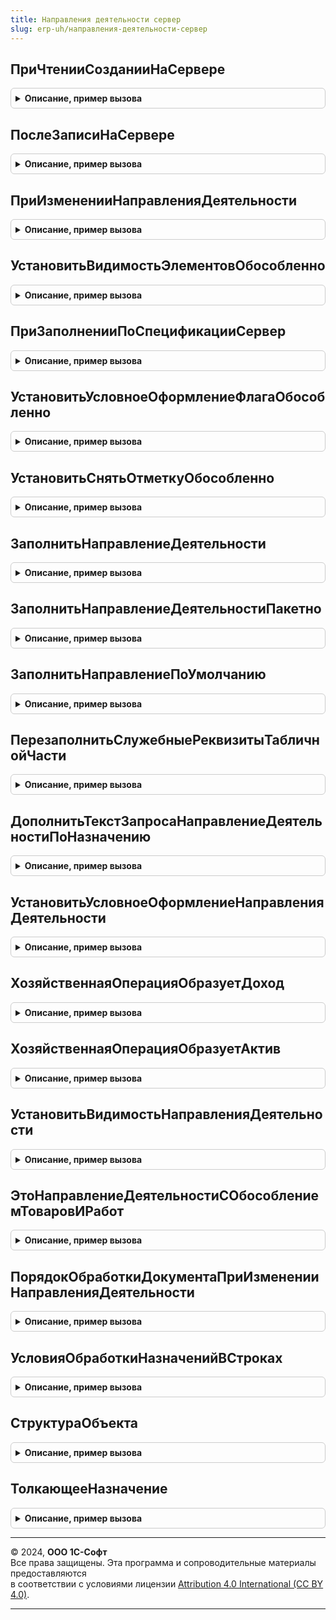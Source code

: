 ```yaml
---
title: Направления деятельности сервер
slug: erp-uh/направления-деятельности-сервер
---
```



## ПриЧтенииСозданииНаСервере
<details style="margin: 1em 0; padding: 0.5em; border: 1px solid #ccc; border-radius: 6px;">

<summary style="font-weight: bold; cursor: pointer;">Описание, пример вызова</summary>

```bsl

// Устарело. Необходимо использовать НазначенияСервер.ПриЧтенииСозданииНаСервере
// Используется в формах документов, в одноименных процедурах "ПриЧтенииСозданииНаСервере".
// Инициализирует реквизиты формы, используемые при интерактивной работе пользователя. Заполняет назначение, исходя из
// направления деятельности.
//
// Параметры:
//  Форма - ФормаКлиентскогоПриложения - форма в которой необходимо инициализировать реквизиты связанные с использованием
//                             направлений деятельности.
//
Процедура ПриЧтенииСозданииНаСервере(Форма) Экспорт
```

Пример вызова
```bsl
НаправленияДеятельностиСервер.ПриЧтенииСозданииНаСервере(Форма) 
```
</details>

## ПослеЗаписиНаСервере
<details style="margin: 1em 0; padding: 0.5em; border: 1px solid #ccc; border-radius: 6px;">

<summary style="font-weight: bold; cursor: pointer;">Описание, пример вызова</summary>

```bsl

// Устарело. Необходимо использовать НазначенияСервер.ПослеЗаписиНаСервере
// Используется в формах документов, в одноименных процедурах "ПослеЗаписиНаСервере".
// Заполняет реквизит формы "Отгружать обособленно" табличной части исходя из заполненности назначения.
//
// Параметры:
//  Форма - ФормаКлиентскогоПриложения - форма в которой необходимо инициализировать реквизиты связанные с использованием
//                             направлений деятельности.
//
Процедура ПослеЗаписиНаСервере(Форма) Экспорт
```

Пример вызова
```bsl
НаправленияДеятельностиСервер.ПослеЗаписиНаСервере(Форма) 
```
</details>

## ПриИзмененииНаправленияДеятельности
<details style="margin: 1em 0; padding: 0.5em; border: 1px solid #ccc; border-radius: 6px;">

<summary style="font-weight: bold; cursor: pointer;">Описание, пример вызова</summary>

```bsl

// Устарело. Необходимо использовать НазначенияСервер.ПриИзмененииШаблонаНазначенияВДокументе
// Используется в формах документов, в процедурах, приводящих к изменению направления деятельности.
// Инициализирует реквизиты формы, используемые при интерактивной работе пользователя. Заполняет назначение, исходя из
// направления деятельности. При необходимости актуализирует назначения в табличных частях документа, в соответствии с
// изменившимся направлением деятельности.
//
// Параметры:
//  Форма - ФормаКлиентскогоПриложения - форма в которой необходимо инициализировать реквизиты связанные с использованием
//                             направлений деятельности.
//
// Возвращаемое значение:
//  Массив Из ДанныеФормыЭлементКоллекции - массив измененных строк табличной части документа.
//
Функция ПриИзмененииНаправленияДеятельности(Форма) Экспорт
```

Пример вызова
```bsl
Результат = НаправленияДеятельностиСервер.ПриИзмененииНаправленияДеятельности(Форма) 
```
</details>

## УстановитьВидимостьЭлементовОбособленно
<details style="margin: 1em 0; padding: 0.5em; border: 1px solid #ccc; border-radius: 6px;">

<summary style="font-weight: bold; cursor: pointer;">Описание, пример вызова</summary>

```bsl

// Устарело. Необходимо использовать НазначенияСервер.УстановитьВидимостьЭлементовОбособленно
// Используется в формах документов, в процедурах, приводящих к изменению флага по заказам.
// Управляет видимостью элементов.
//
// Параметры:
//  Форма - ФормаКлиентскогоПриложения - форма в которой необходимо отреагировать на изменение флага по заказам.
//
Процедура УстановитьВидимостьЭлементовОбособленно(Форма) Экспорт
```

Пример вызова
```bsl
НаправленияДеятельностиСервер.УстановитьВидимостьЭлементовОбособленно(Форма) 
```
</details>

## ПриЗаполненииПоСпецификацииСервер
<details style="margin: 1em 0; padding: 0.5em; border: 1px solid #ccc; border-radius: 6px;">

<summary style="font-weight: bold; cursor: pointer;">Описание, пример вызова</summary>

```bsl

// Устарело. Необходимо использовать НазначенияСервер.ПриЗаполненииПоСпецификацииСервер
// Используется в форме документа заказ переработчику при заполнении документа по спецификации.
// Инициализирует реквизиты формы, используемые при интерактивной работе пользователя. Заполняет назначение, исходя из
// направления деятельности.
//
// Параметры:
//  Форма - ФормаКлиентскогоПриложения - форма в которой необходимо инициализировать реквизиты связанные с использованием
//                             направлений деятельности.
//
Процедура ПриЗаполненииПоСпецификацииСервер(Форма) Экспорт
```

Пример вызова
```bsl
НаправленияДеятельностиСервер.ПриЗаполненииПоСпецификацииСервер(Форма) 
```
</details>

## УстановитьУсловноеОформлениеФлагаОбособленно
<details style="margin: 1em 0; padding: 0.5em; border: 1px solid #ccc; border-radius: 6px;">

<summary style="font-weight: bold; cursor: pointer;">Описание, пример вызова</summary>

```bsl

// Устарело. Необходимо использовать НазначенияСервер.УстановитьУсловноеОформлениеФлагаОбособленно
// Используется в формах документов. Устанавливает условное оформление флага Обособленно..
//
// Параметры:
//  Форма - ФормаКлиентскогоПриложения - форма в которой необходимо установить условное оформление.
//
Процедура УстановитьУсловноеОформлениеФлагаОбособленно(Форма) Экспорт
```

Пример вызова
```bsl
НаправленияДеятельностиСервер.УстановитьУсловноеОформлениеФлагаОбособленно(Форма) 
```
</details>

## УстановитьСнятьОтметкуОбособленно
<details style="margin: 1em 0; padding: 0.5em; border: 1px solid #ccc; border-radius: 6px;">

<summary style="font-weight: bold; cursor: pointer;">Описание, пример вызова</summary>

```bsl

// Устарело. Необходимо использовать НазначенияСервер.УстановитьСнятьОтметкуОбособленно
// В табличной части формы документа устанавливает флаг "Обособленно" для выделенных строк.
// Параметры:
//  Форма - ФормаКлиентскогоПриложения - Форма.
//  Установить - Булево - Истина если нужно установить флаг, Ложь - если нужно сбросить флаг.
Процедура УстановитьСнятьОтметкуОбособленно(Форма, Установить) Экспорт
```

Пример вызова
```bsl
НаправленияДеятельностиСервер.УстановитьСнятьОтметкуОбособленно(Форма, Установить) 
```
</details>

## ЗаполнитьНаправлениеДеятельности
<details style="margin: 1em 0; padding: 0.5em; border: 1px solid #ccc; border-radius: 6px;">

<summary style="font-weight: bold; cursor: pointer;">Описание, пример вызова</summary>

```bsl

// Заполняет реквизит "НаправлениеДеятельности" в строке по данным назначение или переданного параметра
//
// Параметры:
//  ТекущаяСтрока		 - Структура - данные обрабатываемой строки.
//  СтруктураДействий	 - Структура - описывает действия, где Ключ - наименование действия,
//  														   Значение - Структура - параметры действия.
//  КэшированныеЗначения - Структура - сохраненные значения параметров, используемых при обработке.
//  ПараметрыДействия    - Структура, Неопределено - параметры для выполнения данного действия.
//
Процедура ЗаполнитьНаправлениеДеятельности( Экспорт
```

Пример вызова
```bsl
НаправленияДеятельностиСервер.ЗаполнитьНаправлениеДеятельности();
```
</details>

## ЗаполнитьНаправлениеДеятельностиПакетно
<details style="margin: 1em 0; padding: 0.5em; border: 1px solid #ccc; border-radius: 6px;">

<summary style="font-weight: bold; cursor: pointer;">Описание, пример вызова</summary>

```bsl

// Заполняет реквизит "НаправлениеДеятельности" в строке по данным назначение или переданного параметра
// с помощью пакетного механизма пакетной обработки строк табличных частей.
//
// Параметры:
//  ТекущаяСтрока - см. ПакетнаяОбработкаТабличнойЧастиСервер.ОбработатьСтрокуТЧВЦикле.ТекущаяСтрока.
//  СтруктураДействий - см. ПакетнаяОбработкаТабличнойЧастиСервер.ОбработатьСтрокуТЧВЦикле.Действия.
//  КэшированныеЗначения - см. ПакетнаяОбработкаТабличнойЧастиКлиентСервер.ПолучитьСтруктуруКэшируемыеЗначения.
//  ПараметрыДействия    - Структура, Неопределено - параметры для выполнения данного действия.
//
Процедура ЗаполнитьНаправлениеДеятельностиПакетно( Экспорт
```

Пример вызова
```bsl
НаправленияДеятельностиСервер.ЗаполнитьНаправлениеДеятельностиПакетно();
```
</details>

## ЗаполнитьНаправлениеПоУмолчанию
<details style="margin: 1em 0; padding: 0.5em; border: 1px solid #ccc; border-radius: 6px;">

<summary style="font-weight: bold; cursor: pointer;">Описание, пример вызова</summary>

```bsl

// Заполняет направление из соглашения или договора
//
// Параметры:
//  НаправлениеДеятельности - СправочникСсылка.НаправленияДеятельности - направление деятельности, которое будет заполнено.
//  Соглашение - СправочникСсылка.СоглашенияСКлиентами, СправочникСсылка.СоглашенияСПоставщиками - Соглашение документа.
//  Договор - СправочникСсылка.ДоговорыКонтрагентов,
//            СправочникСсылка.ДоговорыКредитовИДепозитов,
//            СправочникСсылка.ДоговорыАренды,
//            СправочникСсылка.ДоговорыМеждуОрганизациями - Договор документа.
//
Процедура ЗаполнитьНаправлениеПоУмолчанию(НаправлениеДеятельности, Знач Соглашение = Неопределено, Знач Договор = Неопределено) Экспорт
```

Пример вызова
```bsl
НаправленияДеятельностиСервер.ЗаполнитьНаправлениеПоУмолчанию(НаправлениеДеятельности, Соглашение, Договор);
```
</details>

## ПерезаполнитьСлужебныеРеквизитыТабличнойЧасти
<details style="margin: 1em 0; padding: 0.5em; border: 1px solid #ccc; border-radius: 6px;">

<summary style="font-weight: bold; cursor: pointer;">Описание, пример вызова</summary>

```bsl

// Устарело. Необходимо использовать НазначенияСервер.ПерезаполнитьСлужебныеРеквизитыТабличнойЧасти
//  Используется в формах документов. Заполняет реквизит формы "Отгружать обособленно" табличной части исходя из заполненности назначения.
//
// Параметры:
//  Форма - ФормаКлиентскогоПриложения - форма в которой необходимо инициализировать реквизиты связанные с использованием
//                             направлений деятельности.
//
Процедура ПерезаполнитьСлужебныеРеквизитыТабличнойЧасти(Форма) Экспорт
```

Пример вызова
```bsl
НаправленияДеятельностиСервер.ПерезаполнитьСлужебныеРеквизитыТабличнойЧасти(Форма) 
```
</details>

## ДополнитьТекстЗапросаНаправлениеДеятельностиПоНазначению
<details style="margin: 1em 0; padding: 0.5em; border: 1px solid #ccc; border-radius: 6px;">

<summary style="font-weight: bold; cursor: pointer;">Описание, пример вызова</summary>

```bsl

// Добавляет запрос в пакет запросов для получения данных, необходимых для заполнения направления деятельности
// по назначению.
//
// Параметры:
//  СтруктураДействий - см. ПакетнаяОбработкаТабличнойЧастиКлиентСервер.ПолучитьСтруктуруКэшируемыеЗначения
//  ОписаниеЗапроса - см. ПакетнаяОбработкаТабличнойЧастиСервер.ОписаниеЗапроса
//  КэшированныеЗначения - см. ПакетнаяОбработкаТабличнойЧастиКлиентСервер.ПолучитьСтруктуруКэшируемыеЗначения
//
Процедура ДополнитьТекстЗапросаНаправлениеДеятельностиПоНазначению(СтруктураДействий, ОписаниеЗапроса, КэшированныеЗначения) Экспорт
```

Пример вызова
```bsl
НаправленияДеятельностиСервер.ДополнитьТекстЗапросаНаправлениеДеятельностиПоНазначению(СтруктураДействий, ОписаниеЗапроса, КэшированныеЗначения) 
```
</details>

## УстановитьУсловноеОформлениеНаправленияДеятельности
<details style="margin: 1em 0; padding: 0.5em; border: 1px solid #ccc; border-radius: 6px;">

<summary style="font-weight: bold; cursor: pointer;">Описание, пример вызова</summary>

```bsl

// Устанавливает условное для реквизита НаправлениеДеятельности.
//
// Параметры:
//	Форма - ФормаКлиентскогоПриложения - форма, для которой настраивается условное оформление.
//
Процедура УстановитьУсловноеОформлениеНаправленияДеятельности(Форма) Экспорт
```

Пример вызова
```bsl
НаправленияДеятельностиСервер.УстановитьУсловноеОформлениеНаправленияДеятельности(Форма) 
```
</details>

## ХозяйственнаяОперацияОбразуетДоход
<details style="margin: 1em 0; padding: 0.5em; border: 1px solid #ccc; border-radius: 6px;">

<summary style="font-weight: bold; cursor: pointer;">Описание, пример вызова</summary>

```bsl

// Определяет образует ли хозяйственная операция доход
//
// Параметры:
//  ХозяйственнаяОперация - ПеречислениеСсылка.ХозяйственныеОперации - Хозяйственная операция документа или договора.
//
// Возвращаемое значение:
// 		Булево - Истина, если образуется доход.
//
Функция ХозяйственнаяОперацияОбразуетДоход(ХозяйственнаяОперация) Экспорт
```

Пример вызова
```bsl
Результат = НаправленияДеятельностиСервер.ХозяйственнаяОперацияОбразуетДоход(ХозяйственнаяОперация) 
```
</details>

## ХозяйственнаяОперацияОбразуетАктив
<details style="margin: 1em 0; padding: 0.5em; border: 1px solid #ccc; border-radius: 6px;">

<summary style="font-weight: bold; cursor: pointer;">Описание, пример вызова</summary>

```bsl

// Определяет образует ли хозяйственная операция актив
//
// Параметры:
//  ХозяйственнаяОперация - ПеречислениеСсылка.ХозяйственныеОперации - Хозяйственная операция документа или договора.
//
// Возвращаемое значение:
// 		Булево - Истина, если образуется актив.
//
Функция ХозяйственнаяОперацияОбразуетАктив(ХозяйственнаяОперация) Экспорт
```

Пример вызова
```bsl
Результат = НаправленияДеятельностиСервер.ХозяйственнаяОперацияОбразуетАктив(ХозяйственнаяОперация) 
```
</details>

## УстановитьВидимостьНаправленияДеятельности
<details style="margin: 1em 0; padding: 0.5em; border: 1px solid #ccc; border-radius: 6px;">

<summary style="font-weight: bold; cursor: pointer;">Описание, пример вызова</summary>

```bsl

// Устанавливает видимость направления деятельности по порядку расчетов документа.
//
// Параметры:
//	Форма - ФормаКлиентскогоПриложения - Форма, в которой было находится элемент группы финансового учета.
//	ЭтоЗаказ - Булево - Истина - Документ является заказом.
//	ПоЗаказу - Булево - Истина - Документ введен на основании заказа/заказов.
//
Процедура УстановитьВидимостьНаправленияДеятельности(Форма, ЭтоЗаказ = Ложь, ПоЗаказу = Ложь) Экспорт
```

Пример вызова
```bsl
НаправленияДеятельностиСервер.УстановитьВидимостьНаправленияДеятельности(Форма, ЭтоЗаказ, ПоЗаказу);
```
</details>

## ЭтоНаправлениеДеятельностиСОбособлениемТоваровИРабот
<details style="margin: 1em 0; padding: 0.5em; border: 1px solid #ccc; border-radius: 6px;">

<summary style="font-weight: bold; cursor: pointer;">Описание, пример вызова</summary>

```bsl

// Определяет, порядок формирования назначения при фиксации обособленных потребностей в заказах по данному направлению деятельности.
//
// Параметры:
//  Ссылка - СправочникСсылка.НаправленияДеятельности - направление деятельности, которое может быть указано в заказе.
//
// Возвращаемое значение:
//  Булево - Истина, если данное направление деятельности будет использоваться в аналитике обособленной потребности
//           заказа, Ложь - в противном случае.
//
Функция ЭтоНаправлениеДеятельностиСОбособлениемТоваровИРабот(Ссылка) Экспорт
```

Пример вызова
```bsl
Результат = НаправленияДеятельностиСервер.ЭтоНаправлениеДеятельностиСОбособлениемТоваровИРабот(Ссылка) 
```
</details>

## ПорядокОбработкиДокументаПриИзмененииНаправленияДеятельности
<details style="margin: 1em 0; padding: 0.5em; border: 1px solid #ccc; border-radius: 6px;">

<summary style="font-weight: bold; cursor: pointer;">Описание, пример вызова</summary>

```bsl

// Устарело. Необходимо использовать НазначенияСервер.ПорядокЗаполненияНазначенийВДокументе
// Конструктор структуры парамтеров встраивания направлений деятельности в документ.
//  Возвращаемое значение:
//   см. НазначенияСервер.ПорядокЗаполненияНазначенийВДокументе
Функция ПорядокОбработкиДокументаПриИзмененииНаправленияДеятельности() Экспорт
```

Пример вызова
```bsl
Результат = НаправленияДеятельностиСервер.ПорядокОбработкиДокументаПриИзмененииНаправленияДеятельности() 
```
</details>

## УсловияОбработкиНазначенийВСтроках
<details style="margin: 1em 0; padding: 0.5em; border: 1px solid #ccc; border-radius: 6px;">

<summary style="font-weight: bold; cursor: pointer;">Описание, пример вызова</summary>

```bsl

// Устарело. Необходимо использовать НазначенияСервер.УсловияОбработкиНазначенийВСтроках
//
// Параметры:
//  ШаблоныУсловий - Строка
//
// Возвращаемое значение:
//  Массив из Структура - Условия обработки назначений в строках
//
Функция УсловияОбработкиНазначенийВСтроках(ШаблоныУсловий) Экспорт
```

Пример вызова
```bsl
Результат = НаправленияДеятельностиСервер.УсловияОбработкиНазначенийВСтроках(ШаблоныУсловий) 
```
</details>

## СтруктураОбъекта
<details style="margin: 1em 0; padding: 0.5em; border: 1px solid #ccc; border-radius: 6px;">

<summary style="font-weight: bold; cursor: pointer;">Описание, пример вызова</summary>

```bsl

// Устарело. Необходимо использовать НазначенияСервер.СтруктураОбъекта
// Конструктор структуры по умолчанию для использования в функциях ОписаниеФормыДокументаДляЗаполненияРеквизитовСвязанныхСНаправлениемДеятельности
// модулей менеджеров документов.
//
// Возвращаемое значение:
//  Структура - структура с полями:
//   *ОформляетсяПоЗаказу - Булево - признак, что строки табличных частей могут быть оформлены по заказу.
//   *ЭтоИсточникПотребности - Булево - признак, что документ является документом фиксации обособленной потребности (заказом).
//   *ЕстьНазначениеВТЧ - Булево - признак, что в строках табличных частей есть реквизит назначение.
//   *ВТЧНазначениеОтгрузки - Булево - признак, что в строках табличных частей реквизит назначение используется для указания
//                            назначения отгружаемых товаров и работ, а не принимаемых).
//   *ТабЧасти - Структура - описание табличной части документа, используется для переопределения общих параметров, заданных для
//                           всех табличных частей.
//
Функция СтруктураОбъекта() Экспорт
```

Пример вызова
```bsl
Результат = НаправленияДеятельностиСервер.СтруктураОбъекта() 
```
</details>

## ТолкающееНазначение
<details style="margin: 1em 0; padding: 0.5em; border: 1px solid #ccc; border-radius: 6px;">

<summary style="font-weight: bold; cursor: pointer;">Описание, пример вызова</summary>

```bsl

// Устарело. Необходимо использовать НазначенияСервер.ТолкающееНазначение
//  Возвращает назначение по направлению деятельности.
//
// Параметры:
//  НаправлениеДеятельности - СправочникСсылка.НаправленияДеятельности - направление деятельности.
//
// Возвращаемое значение:
//  СправочникСсылка.Назначения - назначение, связанное с направлением деятельности.
//
Функция ТолкающееНазначение(НаправлениеДеятельности) Экспорт
```

Пример вызова
```bsl
Результат = НаправленияДеятельностиСервер.ТолкающееНазначение(НаправлениеДеятельности) 
```
</details>

---

© 2024, **ООО 1С-Софт**  
Все права защищены. Эта программа и сопроводительные материалы предоставляются  
в соответствии с условиями лицензии [Attribution 4.0 International (CC BY 4.0)](https://creativecommons.org/licenses/by/4.0/legalcode).

---
